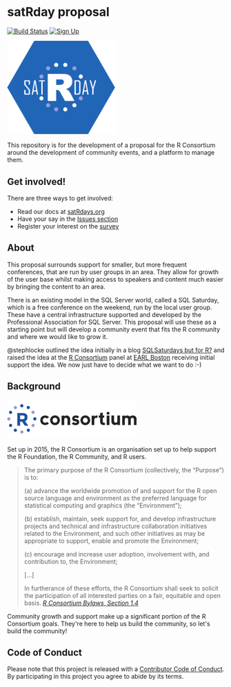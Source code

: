 # satRday proposal
[![Build Status](https://travis-ci.org/stephlocke/RSaturday-proposal.svg?branch=master)](https://travis-ci.org/stephlocke/RSaturday-proposal) [![Sign Up](https://img.shields.io/badge/signup-here-blue.svg?style=social&link=http://goo.gl/forms/Xv7mym0BwJ&link=http://goo.gl/forms/Xv7mym0BwJ)](http://goo.gl/forms/Xv7mym0BwJ)

<img src="satRdayLogo.png" width="250">

This repository is for the development of a proposal for the R Consortium around the development of community events, and a platform to manage them. 

## Get involved!
There are three ways to get involved:

- Read our docs at [satRdays.org](http://planning.satrdays.org)
- Have your say in the [Issues section](https://github.com/stephlocke/RSaturday-proposal/issues)
- Register your interest on the [survey](http://goo.gl/forms/Xv7mym0BwJ)


## About
This proposal surrounds support for smaller, but more frequent conferences, that are run by user groups in an area. They allow for growth of the user base whilst making access to speakers and content much easier by bringing the content to an area.

There is an existing model in the SQL Server world, called a SQL Saturday, which is a free conference on the weekend, run by the local user group. These have a central infrastructure supported and developed by the Professional Association for SQL Server. This proposal will use these as a starting point but will develop a community event that fits the R community and where we would like to grow it.

@stephlocke outlined the idea initially in a blog [SQLSaturdays but for R?](http://itsalocke.com/sqlsaturdays-but-for-r/) and raised the idea at the [R Consortium](https://www.r-consortium.org/) panel at [EARL Boston](http://www.earl-conference.com/boston/agenda/) receiving initial support the idea. We now just have to decide what we want to do :-)

## Background 
![](rconsort_logo_ws.png)

Set up in 2015, the R Consortium is an organisation set up to help support the R Foundation, the R Community, and R users.

> The primary purpose of the R Consortium (collectively, the “Purpose”) is to: 
>
>(a) advance the worldwide promotion of and support for the R open source language and environment as the preferred language for statistical computing and graphics (the “Environment”);
>
>(b) establish, maintain, seek support for, and develop infrastructure projects and technical and infrastructure collaboration initiatives related to the Environment, and such other initiatives as may be appropriate to support, enable and promote the Environment; 
>
>(c) encourage and increase user adoption, involvement with, and contribution to, the Environment; 
>
>[...]
>
>In furtherance of these efforts, the R Consortium shall seek to solicit the participation of all interested parties on a fair, equitable and open basis.
> *[R Consortium Bylaws, Section 1.4](https://www.r-consortium.org/about/governance/bylaws)*

Community growth and support make up a significant portion of the R Consortium goals. They're here to help us build the community, so let's build the community!

## Code of Conduct
Please note that this project is released with a [Contributor Code of Conduct](CONDUCT.md). By participating in this project you agree to abide by its terms.
